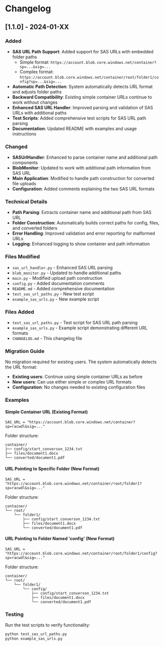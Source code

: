 # Changelog

## [1.1.0] - 2024-01-XX

### Added
- **SAS URL Path Support**: Added support for SAS URLs with embedded folder paths
  - Simple format: `https://account.blob.core.windows.net/container?sp=...&sig=...`
  - Complex format: `https://account.blob.core.windows.net/container/root/folder1/config?sp=...&sig=...`
- **Automatic Path Detection**: System automatically detects URL format and adjusts folder paths
- **Backward Compatibility**: Existing simple container URLs continue to work without changes
- **Enhanced SAS URL Handler**: Improved parsing and validation of SAS URLs with additional paths
- **Test Scripts**: Added comprehensive test scripts for SAS URL path parsing
- **Documentation**: Updated README with examples and usage instructions

### Changed
- **SASUrlHandler**: Enhanced to parse container name and additional path components
- **BlobMonitor**: Updated to work with additional path information from SAS URL
- **Main Application**: Modified to handle path construction for converted file uploads
- **Configuration**: Added comments explaining the two SAS URL formats

### Technical Details
- **Path Parsing**: Extracts container name and additional path from SAS URL
- **Folder Construction**: Automatically builds correct paths for config, files, and converted folders
- **Error Handling**: Improved validation and error reporting for malformed URLs
- **Logging**: Enhanced logging to show container and path information

### Files Modified
- `sas_url_handler.py` - Enhanced SAS URL parsing
- `blob_monitor.py` - Updated to handle additional paths
- `main.py` - Modified upload path construction
- `config.py` - Added documentation comments
- `README.md` - Added comprehensive documentation
- `test_sas_url_paths.py` - New test script
- `example_sas_urls.py` - New example script

### Files Added
- `test_sas_url_paths.py` - Test script for SAS URL path parsing
- `example_sas_urls.py` - Example script demonstrating different URL formats
- `CHANGELOG.md` - This changelog file

### Migration Guide
No migration required for existing users. The system automatically detects the URL format:
- **Existing users**: Continue using simple container URLs as before
- **New users**: Can use either simple or complex URL formats
- **Configuration**: No changes needed to existing configuration files

### Examples

#### Simple Container URL (Existing Format)
```
SAS_URL = "https://account.blob.core.windows.net/container?sp=racwdl&sig=..."
```
Folder structure:
```
container/
├── config/start_converson_1234.txt
├── files/document1.docx
└── converted/document1.pdf
```

#### URL Pointing to Specific Folder (New Format)
```
SAS_URL = "https://account.blob.core.windows.net/container/root/folder1?sp=racwdl&sig=..."
```
Folder structure:
```
container/
└── root/
    └── folder1/
        ├── config/start_converson_1234.txt
        ├── files/document1.docx
        └── converted/document1.pdf
```

#### URL Pointing to Folder Named 'config' (New Format)
```
SAS_URL = "https://account.blob.core.windows.net/container/root/folder1/config?sp=racwdl&sig=..."
```
Folder structure:
```
container/
└── root/
    └── folder1/
        └── config/
            ├── config/start_converson_1234.txt
            ├── files/document1.docx
            └── converted/document1.pdf
```

### Testing
Run the test scripts to verify functionality:
```bash
python test_sas_url_paths.py
python example_sas_urls.py
``` 